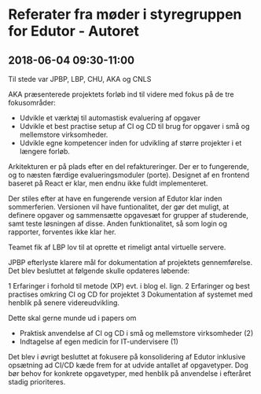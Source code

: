 # Referater fra møder i styregruppen for Edutor - Autoret

## 2018-06-04 09:30-11:00

Til stede var JPBP, LBP, CHU, AKA og CNLS

AKA præsenterede projektets forløb ind til videre med fokus på de tre
fokusområder:

 * Udvikle et værktøj til automastisk evaluering af opgaver
 * Udvikle et best practise setup af CI og CD
   til brug for opgaver i små og mellemstore virksomheder.
 * Udvikle egne kompetencer inden for udvikling af større projekter
   i et længere forløb.

Arkitekturen er på plads efter en del refaktureringer.
Der er to fungerende, og to næsten færdige evalueringsmoduler (porte).
Designet af en frontend baseret på React er klar,
men endnu ikke fuldt implementeret.

Der stiles efter at have en fungerende version af Edutor klar inden sommerferien.
Versionen vil have funtionalitet,
der gør det muligt,
at definere opgaver og sammensætte opgavesæt for grupper af studerende,
samt teste løsningen af disse.
Anden funktionalitet, så som login og rapporter, forventes ikke klar her.

Teamet fik af LBP lov til at oprette et rimeligt antal virtuelle servere.

JPBP efterlyste klarere mål for dokumentation af projektets gennemførelse.
Det blev besluttet at følgende skulle opdateres løbende:

 1 Erfaringer i forhold til metode (XP) evt. i blog el. lign.
 2 Erfaringer og best practises omkring CI og CD for projektet
 3 Dokumentation af systemet med henblik på senere videreudvikling.

Dette skal gerne munde ud i papers om

 * Praktisk anvendelse af CI og CD i små og mellemstore virksomheder (2)
 * Indtagelse af egen medicin for IT-undervisere (1)

Det blev i øvrigt besluttet at fokusere på konsolidering af Edutor
inklusive opsætning ad CI/CD kæde frem for at udvide antallet af opgavetyper.
Dog bør behov for konkrete opgavetyper,
med henblik på anvendelse i efteråret stadig prioriteres.  
